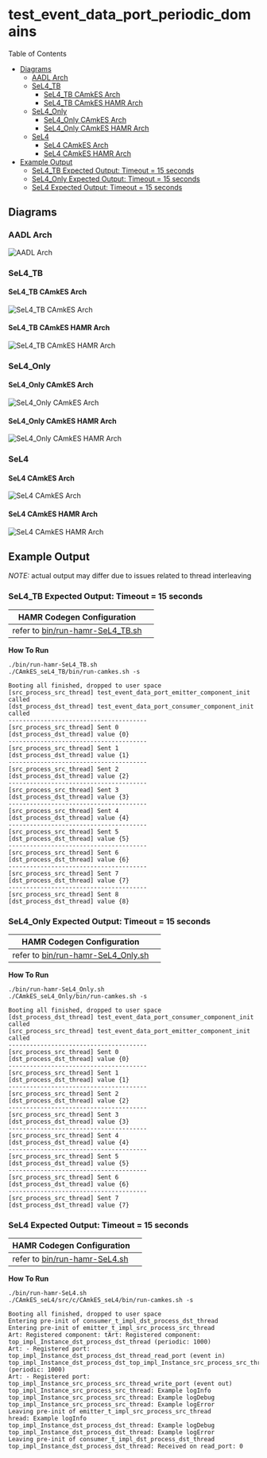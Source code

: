 # test_event_data_port_periodic_domains

 Table of Contents
  * [Diagrams](#diagrams)
    * [AADL Arch](#aadl-arch)
    * [SeL4_TB](#sel4_tb)
      * [SeL4_TB CAmkES Arch](#sel4_tb-camkes-arch)
      * [SeL4_TB CAmkES HAMR Arch](#sel4_tb-camkes-hamr-arch)
    * [SeL4_Only](#sel4_only)
      * [SeL4_Only CAmkES Arch](#sel4_only-camkes-arch)
      * [SeL4_Only CAmkES HAMR Arch](#sel4_only-camkes-hamr-arch)
    * [SeL4](#sel4)
      * [SeL4 CAmkES Arch](#sel4-camkes-arch)
      * [SeL4 CAmkES HAMR Arch](#sel4-camkes-hamr-arch)
  * [Example Output](#example-output)
    * [SeL4_TB Expected Output: Timeout = 15 seconds](#sel4_tb-expected-output-timeout--15-seconds)
    * [SeL4_Only Expected Output: Timeout = 15 seconds](#sel4_only-expected-output-timeout--15-seconds)
    * [SeL4 Expected Output: Timeout = 15 seconds](#sel4-expected-output-timeout--15-seconds)

## Diagrams
### AADL Arch
![AADL Arch](diagrams/aadl-arch.png)

### SeL4_TB
#### SeL4_TB CAmkES Arch
![SeL4_TB CAmkES Arch](diagrams/CAmkES-arch-SeL4_TB.svg)

#### SeL4_TB CAmkES HAMR Arch
![SeL4_TB CAmkES HAMR Arch](diagrams/CAmkES-HAMR-arch-SeL4_TB.svg)

### SeL4_Only
#### SeL4_Only CAmkES Arch
![SeL4_Only CAmkES Arch](diagrams/CAmkES-arch-SeL4_Only.svg)

#### SeL4_Only CAmkES HAMR Arch
![SeL4_Only CAmkES HAMR Arch](diagrams/CAmkES-HAMR-arch-SeL4_Only.svg)

### SeL4
#### SeL4 CAmkES Arch
![SeL4 CAmkES Arch](diagrams/CAmkES-arch-SeL4.svg)

#### SeL4 CAmkES HAMR Arch
![SeL4 CAmkES HAMR Arch](diagrams/CAmkES-HAMR-arch-SeL4.svg)

## Example Output
*NOTE:* actual output may differ due to issues related to thread interleaving
### SeL4_TB Expected Output: Timeout = 15 seconds

  |HAMR Codegen Configuration| |
  |--|--|
  | refer to [bin/run-hamr-SeL4_TB.sh](bin/run-hamr-SeL4_TB.sh) |


  **How To Run**
  ```
  ./bin/run-hamr-SeL4_TB.sh
  ./CAmkES_seL4_TB/bin/run-camkes.sh -s
  ```

  ```
  Booting all finished, dropped to user space
  [src_process_src_thread] test_event_data_port_emitter_component_init called
  [dst_process_dst_thread] test_event_data_port_consumer_component_init called
  ---------------------------------------
  [src_process_src_thread] Sent 0
  [dst_process_dst_thread] value {0}
  ---------------------------------------
  [src_process_src_thread] Sent 1
  [dst_process_dst_thread] value {1}
  ---------------------------------------
  [src_process_src_thread] Sent 2
  [dst_process_dst_thread] value {2}
  ---------------------------------------
  [src_process_src_thread] Sent 3
  [dst_process_dst_thread] value {3}
  ---------------------------------------
  [src_process_src_thread] Sent 4
  [dst_process_dst_thread] value {4}
  ---------------------------------------
  [src_process_src_thread] Sent 5
  [dst_process_dst_thread] value {5}
  ---------------------------------------
  [src_process_src_thread] Sent 6
  [dst_process_dst_thread] value {6}
  ---------------------------------------
  [src_process_src_thread] Sent 7
  [dst_process_dst_thread] value {7}
  ---------------------------------------
  [src_process_src_thread] Sent 8
  [dst_process_dst_thread] value {8}

  ```

### SeL4_Only Expected Output: Timeout = 15 seconds

  |HAMR Codegen Configuration| |
  |--|--|
  | refer to [bin/run-hamr-SeL4_Only.sh](bin/run-hamr-SeL4_Only.sh) |


  **How To Run**
  ```
  ./bin/run-hamr-SeL4_Only.sh
  ./CAmkES_seL4_Only/bin/run-camkes.sh -s
  ```

  ```
  Booting all finished, dropped to user space
  [dst_process_dst_thread] test_event_data_port_consumer_component_init called
  [src_process_src_thread] test_event_data_port_emitter_component_init called
  ---------------------------------------
  [src_process_src_thread] Sent 0
  [dst_process_dst_thread] value {0}
  ---------------------------------------
  [src_process_src_thread] Sent 1
  [dst_process_dst_thread] value {1}
  ---------------------------------------
  [src_process_src_thread] Sent 2
  [dst_process_dst_thread] value {2}
  ---------------------------------------
  [src_process_src_thread] Sent 3
  [dst_process_dst_thread] value {3}
  ---------------------------------------
  [src_process_src_thread] Sent 4
  [dst_process_dst_thread] value {4}
  ---------------------------------------
  [src_process_src_thread] Sent 5
  [dst_process_dst_thread] value {5}
  ---------------------------------------
  [src_process_src_thread] Sent 6
  [dst_process_dst_thread] value {6}
  ---------------------------------------
  [src_process_src_thread] Sent 7
  [dst_process_dst_thread] value {7}

  ```

### SeL4 Expected Output: Timeout = 15 seconds

  |HAMR Codegen Configuration| |
  |--|--|
  | refer to [bin/run-hamr-SeL4.sh](bin/run-hamr-SeL4.sh) |


  **How To Run**
  ```
  ./bin/run-hamr-SeL4.sh
  ./CAmkES_seL4/src/c/CAmkES_seL4/bin/run-camkes.sh -s
  ```

  ```
  Booting all finished, dropped to user space
  Entering pre-init of consumer_t_impl_dst_process_dst_thread
  Entering pre-init of emitter_t_impl_src_process_src_thread
  Art: Registered component: tArt: Registered component: top_impl_Instance_dst_process_dst_thread (periodic: 1000)
  Art: - Registered port: top_impl_Instance_dst_process_dst_thread_read_port (event in)
  top_impl_Instance_dst_process_dst_top_impl_Instance_src_process_src_thread (periodic: 1000)
  Art: - Registered port: top_impl_Instance_src_process_src_thread_write_port (event out)
  top_impl_Instance_src_process_src_thread: Example logInfo
  top_impl_Instance_src_process_src_thread: Example logDebug
  top_impl_Instance_src_process_src_thread: Example logError
  Leaving pre-init of emitter_t_impl_src_process_src_thread
  hread: Example logInfo
  top_impl_Instance_dst_process_dst_thread: Example logDebug
  top_impl_Instance_dst_process_dst_thread: Example logError
  Leaving pre-init of consumer_t_impl_dst_process_dst_thread
  top_impl_Instance_dst_process_dst_thread: Received on read_port: 0

  ```